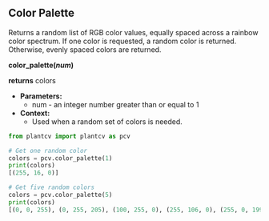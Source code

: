 ## Color Palette

Returns a random list of RGB color values, equally spaced across a rainbow color spectrum.
If one color is requested, a random color is returned. Otherwise, evenly spaced colors are returned.

**color_palette(*num*)**

**returns** colors

- **Parameters:**
    - num - an integer number greater than or equal to 1
- **Context:**
    - Used when a random set of colors is needed.

```python
from plantcv import plantcv as pcv

# Get one random color
colors = pcv.color_palette(1)
print(colors)
[(255, 16, 0)]

# Get five random colors
colors = pcv.color_palette(5)
print(colors)
[(0, 0, 255), (0, 255, 205), (100, 255, 0), (255, 106, 0), (255, 0, 199)]
```
